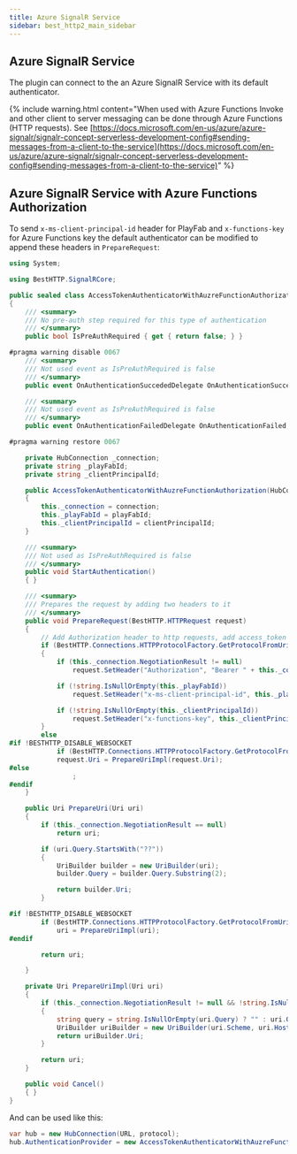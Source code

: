 ```yaml
---
title: Azure SignalR Service
sidebar: best_http2_main_sidebar
---
```


## Azure SignalR Service

The plugin can connect to the an Azure SignalR Service with its default authenticator.

{% include warning.html content="When used with Azure Functions Invoke and other client to server messaging can be done through Azure Functions (HTTP requests). See [https://docs.microsoft.com/en-us/azure/azure-signalr/signalr-concept-serverless-development-config#sending-messages-from-a-client-to-the-service](https://docs.microsoft.com/en-us/azure/azure-signalr/signalr-concept-serverless-development-config#sending-messages-from-a-client-to-the-service)" %}

## Azure SignalR Service with Azure Functions Authorization

To send `x-ms-client-principal-id` header for PlayFab and `x-functions-key` for Azure Functions key the default authenticator can be modified to append these headers in `PrepareRequest`:

```csharp
using System;

using BestHTTP.SignalRCore;

public sealed class AccessTokenAuthenticatorWithAuzreFunctionAuthorization : IAuthenticationProvider
{
    /// <summary>
    /// No pre-auth step required for this type of authentication
    /// </summary>
    public bool IsPreAuthRequired { get { return false; } }

#pragma warning disable 0067
    /// <summary>
    /// Not used event as IsPreAuthRequired is false
    /// </summary>
    public event OnAuthenticationSuccededDelegate OnAuthenticationSucceded;

    /// <summary>
    /// Not used event as IsPreAuthRequired is false
    /// </summary>
    public event OnAuthenticationFailedDelegate OnAuthenticationFailed;

#pragma warning restore 0067

    private HubConnection _connection;
    private string _playFabId;
    private string _clientPrincipalId;

    public AccessTokenAuthenticatorWithAuzreFunctionAuthorization(HubConnection connection, string playFabId, string clientPrincipalId)
    {
        this._connection = connection;
        this._playFabId = playFabId;
        this._clientPrincipalId = clientPrincipalId;
    }

    /// <summary>
    /// Not used as IsPreAuthRequired is false
    /// </summary>
    public void StartAuthentication()
    { }

    /// <summary>
    /// Prepares the request by adding two headers to it
    /// </summary>
    public void PrepareRequest(BestHTTP.HTTPRequest request)
    {
        // Add Authorization header to http requests, add access_token param to the uri otherwise
        if (BestHTTP.Connections.HTTPProtocolFactory.GetProtocolFromUri(request.CurrentUri) == BestHTTP.Connections.SupportedProtocols.HTTP)
        {
            if (this._connection.NegotiationResult != null)
                request.SetHeader("Authorization", "Bearer " + this._connection.NegotiationResult.AccessToken);

            if (!string.IsNullOrEmpty(this._playFabId))
                request.SetHeader("x-ms-client-principal-id", this._playFabId);

            if (!string.IsNullOrEmpty(this._clientPrincipalId))
                request.SetHeader("x-functions-key", this._clientPrincipalId);
        }
        else
#if !BESTHTTP_DISABLE_WEBSOCKET
            if (BestHTTP.Connections.HTTPProtocolFactory.GetProtocolFromUri(request.Uri) != BestHTTP.Connections.SupportedProtocols.WebSocket)
            request.Uri = PrepareUriImpl(request.Uri);
#else
                ;
#endif
    }

    public Uri PrepareUri(Uri uri)
    {
        if (this._connection.NegotiationResult == null)
            return uri;

        if (uri.Query.StartsWith("??"))
        {
            UriBuilder builder = new UriBuilder(uri);
            builder.Query = builder.Query.Substring(2);

            return builder.Uri;
        }

#if !BESTHTTP_DISABLE_WEBSOCKET
        if (BestHTTP.Connections.HTTPProtocolFactory.GetProtocolFromUri(uri) == BestHTTP.Connections.SupportedProtocols.WebSocket)
            uri = PrepareUriImpl(uri);
#endif

        return uri;

    }

    private Uri PrepareUriImpl(Uri uri)
    {
        if (this._connection.NegotiationResult != null && !string.IsNullOrEmpty(this._connection.NegotiationResult.AccessToken))
        {
            string query = string.IsNullOrEmpty(uri.Query) ? "" : uri.Query + "&";
            UriBuilder uriBuilder = new UriBuilder(uri.Scheme, uri.Host, uri.Port, uri.AbsolutePath, query + "access_token=" + this._connection.NegotiationResult.AccessToken);
            return uriBuilder.Uri;
        }

        return uri;
    }

    public void Cancel()
    { }
}
```

And can be used like this:
```csharp
var hub = new HubConnection(URL, protocol);
hub.AuthenticationProvider = new AccessTokenAuthenticatorWithAuzreFunctionAuthorization(hub, "<Play Fab ID>", "<Azure Functions Key>");
```